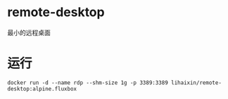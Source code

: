 # remote-desktop
最小的远程桌面

# 运行

```
docker run -d --name rdp --shm-size 1g -p 3389:3389 lihaixin/remote-desktop:alpine.fluxbox
```
